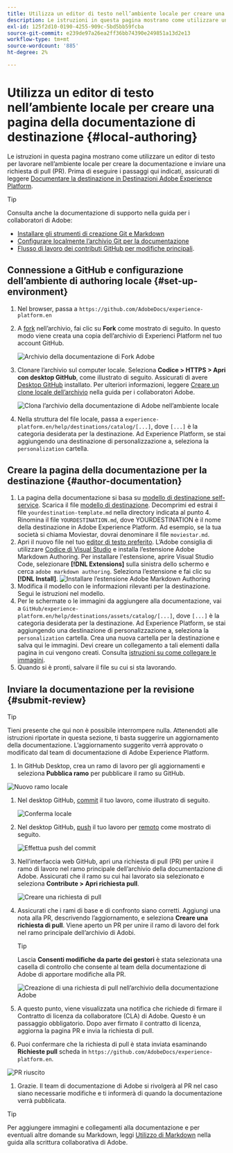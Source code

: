 ```yaml
---
title: Utilizza un editor di testo nell’ambiente locale per creare una pagina della documentazione di destinazione
description: Le istruzioni in questa pagina mostrano come utilizzare un editor di testo per lavorare nel tuo ambiente locale per creare una pagina di documentazione per la tua destinazione di Experience Platform e inviarla per la revisione.
exl-id: 125f2d10-0190-4255-909c-5bd5bb59fcba
source-git-commit: e239de97a26ea2ff36bb74390e249851a13d2e13
workflow-type: tm+mt
source-wordcount: '885'
ht-degree: 2%

---
```


# Utilizza un editor di testo nell’ambiente locale per creare una pagina della documentazione di destinazione {#local-authoring}

Le istruzioni in questa pagina mostrano come utilizzare un editor di testo per lavorare nell’ambiente locale per creare la documentazione e inviare una richiesta di pull (PR). Prima di eseguire i passaggi qui indicati, assicurati di leggere [Documentare la destinazione in Destinazioni Adobe Experience Platform](./documentation-instructions.md).

>[!TIP]
>
>Consulta anche la documentazione di supporto nella guida per i collaboratori di Adobe:
>* [Installare gli strumenti di creazione Git e Markdown](https://experienceleague.adobe.com/docs/contributor/contributor-guide/setup/install-tools.html?lang=en)
>* [Configurare localmente l’archivio Git per la documentazione](https://experienceleague.adobe.com/docs/contributor/contributor-guide/setup/local-repo.html?lang=en)
>* [Flusso di lavoro dei contributi GitHub per modifiche principali](https://experienceleague.adobe.com/docs/contributor/contributor-guide/setup/full-workflow.html?lang=en).


## Connessione a GitHub e configurazione dell’ambiente di authoring locale {#set-up-environment}

1. Nel browser, passa a `https://github.com/AdobeDocs/experience-platform.en`
2. A [fork](https://experienceleague.adobe.com/docs/contributor/contributor-guide/setup/local-repo.html?lang=en#fork-the-repository) nell’archivio, fai clic su **Fork** come mostrato di seguito. In questo modo viene creata una copia dell’archivio di Experienci Platform nel tuo account GitHub.

   ![Archivio della documentazione di Fork Adobe](../assets/docs-framework/ssd-fork-repository.gif)

3. Clonare l’archivio sul computer locale. Seleziona **Codice > HTTPS > Apri con desktop GitHub**, come illustrato di seguito. Assicurati di avere [Desktop GitHub](https://desktop.github.com/) installato. Per ulteriori informazioni, leggere [Creare un clone locale dell’archivio](https://experienceleague.adobe.com/docs/contributor/contributor-guide/setup/local-repo.html?lang=en#create-a-local-clone-of-the-repository) nella guida per i collaboratori Adobe.

   ![Clona l’archivio della documentazione di Adobe nell’ambiente locale](../assets/docs-framework/clone-local.png)

4. Nella struttura del file locale, passa a `experience-platform.en/help/destinations/catalog/[...]`, dove `[...]` è la categoria desiderata per la destinazione. Ad Experience Platform, se stai aggiungendo una destinazione di personalizzazione a, seleziona la `personalization` cartella.

## Creare la pagina della documentazione per la destinazione {#author-documentation}

1. La pagina della documentazione si basa su [modello di destinazione self-service](../docs-framework/self-service-template.md). Scarica il file [modello di destinazione](../assets/docs-framework/yourdestination-template.zip). Decomprimi ed estrai il file `yourdestination-template.md` nella directory indicata al punto 4.  Rinomina il file `YOURDESTINATION.md`, dove YOURDESTINATION è il nome della destinazione in Adobe Experience Platform. Ad esempio, se la tua società si chiama Moviestar, dovrai denominare il file `moviestar.md`.
2. Apri il nuovo file nel tuo [editor di testo preferito](https://experienceleague.adobe.com/docs/contributor/contributor-guide/setup/install-tools.html?lang=en#understand-markdown-editors). L’Adobe consiglia di utilizzare [Codice di Visual Studio](https://code.visualstudio.com/) e installa l’estensione Adobe Markdown Authoring. Per installare l&#39;estensione, aprire Visual Studio Code, selezionare **[!DNL Extensions]** sulla sinistra dello schermo e cerca `adobe markdown authoring`. Seleziona l’estensione e fai clic su **[!DNL Install]**.
   ![Installare l’estensione Adobe Markdown Authoring](../assets/docs-framework/install-adobe-markdown-extension.gif)
3. Modifica il modello con le informazioni rilevanti per la destinazione. Segui le istruzioni nel modello.
4. Per le schermate o le immagini da aggiungere alla documentazione, vai a `GitHub/experience-platform.en/help/destinations/assets/catalog/[...]`, dove `[...]` è la categoria desiderata per la destinazione. Ad Experience Platform, se stai aggiungendo una destinazione di personalizzazione a, seleziona la `personalization` cartella. Crea una nuova cartella per la destinazione e salva qui le immagini. Devi creare un collegamento a tali elementi dalla pagina in cui vengono creati. Consulta [istruzioni su come collegare le immagini](https://experienceleague.adobe.com/docs/contributor/contributor-guide/writing-essentials/linking.html?lang=en#link-to-images).
5. Quando si è pronti, salvare il file su cui si sta lavorando.

## Inviare la documentazione per la revisione {#submit-review}

>[!TIP]
>
>Tieni presente che qui non è possibile interrompere nulla. Attenendoti alle istruzioni riportate in questa sezione, ti basta suggerire un aggiornamento della documentazione. L’aggiornamento suggerito verrà approvato o modificato dal team di documentazione di Adobe Experience Platform.

1. In GitHub Desktop, crea un ramo di lavoro per gli aggiornamenti e seleziona **Pubblica ramo** per pubblicare il ramo su GitHub.

![Nuovo ramo locale](../assets/docs-framework/new-branch-local.gif)

1. Nel desktop GitHub, [commit](https://docs.github.com/en/free-pro-team@latest/github/getting-started-with-github/github-glossary#commit) il tuo lavoro, come illustrato di seguito.

   ![Conferma locale](../assets/docs-framework/commit-local.png)

1. Nel desktop GitHub, [push](https://docs.github.com/en/free-pro-team@latest/github/getting-started-with-github/github-glossary#push) il tuo lavoro per [remoto](https://docs.github.com/en/free-pro-team@latest/github/getting-started-with-github/github-glossary#remote) come mostrato di seguito.

   ![Effettua push del commit](../assets/docs-framework/push-local-to-remote.png)

1. Nell’interfaccia web GitHub, apri una richiesta di pull (PR) per unire il ramo di lavoro nel ramo principale dell’archivio della documentazione di Adobe. Assicurati che il ramo su cui hai lavorato sia selezionato e seleziona **Contribute > Apri richiesta pull**.

   ![Creare una richiesta di pull](../assets/docs-framework/ssd-create-pull-request-1.gif)

1. Assicurati che i rami di base e di confronto siano corretti. Aggiungi una nota alla PR, descrivendo l’aggiornamento, e seleziona **Creare una richiesta di pull**. Viene aperto un PR per unire il ramo di lavoro del fork nel ramo principale dell’archivio di Adobi.
   >[!TIP]
   >
   >Lascia **Consenti modifiche da parte dei gestori** è stata selezionata una casella di controllo che consente al team della documentazione di Adobe di apportare modifiche alla PR.

   ![Creazione di una richiesta di pull nell’archivio della documentazione Adobe](../assets/docs-framework/ssd-create-pull-request-2.png)

1. A questo punto, viene visualizzata una notifica che richiede di firmare il Contratto di licenza da collaboratore (CLA) di Adobe. Questo è un passaggio obbligatorio. Dopo aver firmato il contratto di licenza, aggiorna la pagina PR e invia la richiesta di pull.

1. Puoi confermare che la richiesta di pull è stata inviata esaminando **Richieste pull** scheda in `https://github.com/AdobeDocs/experience-platform.en`.

![PR riuscito](../assets/docs-framework/ssd-pr-successful.png)

1. Grazie. Il team di documentazione di Adobe si rivolgerà al PR nel caso siano necessarie modifiche e ti informerà di quando la documentazione verrà pubblicata.

>[!TIP]
>
>Per aggiungere immagini e collegamenti alla documentazione e per eventuali altre domande su Markdown, leggi [Utilizzo di Markdown](https://experienceleague.adobe.com/docs/contributor/contributor-guide/writing-essentials/markdown.html?lang=en) nella guida alla scrittura collaborativa di Adobe.
